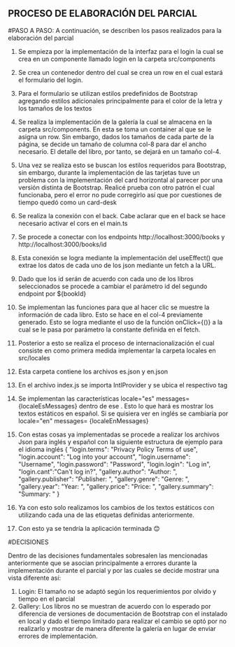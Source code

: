 ## PROCESO DE ELABORACIÓN DEL PARCIAL

#PASO A PASO: 
A continuación, se describen los pasos realizados para la elaboración del parcial
1.	Se empieza por la implementación de la interfaz para el login la cual se crea en un componente llamado login en la carpeta src/components

2.	Se crea un contenedor dentro del cual se crea un row en el cual estará el formulario del login.

3.	Para el formulario se utilizan estilos predefinidos de Bootstrap agregando estilos adicionales principalmente para el color de la letra y los tamaños de los textos


4.	Se realiza la implementación de la galería la cual se almacena en la carpeta src/components. En esta se toma un container al que se le asigna un row. Sin embargo, dados los tamaños de cada parte de la página, se decide un tamaño de columna col-8 para dar el ancho necesario. El detalle del libro, por tanto, se dejará en un tamaño col-4.

5.	Una vez se realiza esto se buscan los estilos requeridos para Bootstrap, sin embargo, durante la implementación de las tarjetas tuve un problema con la implementación del card horizontal al parecer por una versión distinta de Bootstrap. Realicé prueba con otro patrón el cual funcionaba, pero el error no pude corregirlo así que por cuestiones de tiempo quedó como un card-desk

6.	Se realiza la conexión con el back. Cabe aclarar que en el back se hace necesario activar el cors en el main.ts

7.	Se procede a conectar con los endpoints http://localhost:3000/books y http://localhost:3000/books/id 

8.	Esta conexión se logra mediante la implementación del useEffect() que extrae los datos de cada uno de los json mediante un fetch a la URL. 


9.	Dado que los id serán de acuerdo con cada uno de los libros seleccionados se procede a cambiar el parámetro id del segundo endpoint por ${bookId}

10.	Se implementan las funciones para que al hacer clic se muestre la información de cada libro. Esto se hace en el col-4 previamente generado. Esto se logra mediante el uso de la función onClick={()} a la cual se le pasa por parámetro la constante definida en el fetch.


11.	Posterior a esto se realiza el proceso de internacionalización el cual consiste en como primera medida implementar la carpeta locales en src/locales

12.	Esta carpeta contiene los archivos es.json y en.json


13.	En el archivo index.js se importa IntlProvider y se ubica el respectivo tag 

14.	Se implementan las características locale="es" messages= {localeEsMessages} dentro de ese <IntlProvider>. Esto lo que hará es mostrar los textos estáticos en español. Si se quisiera ver en inglés se cambiaría por locale="en" messages= {localeEnMessages}


15.	Con estas cosas ya implementadas se procede a realizar los archivos Json para inglés y español con la siguiente estructura de ejemplo para el idioma inglés
{
    "login.terms": "Privacy Policy Terms of use",
    "login.account": "Log into your account",
    "login.username": "Username",
    "login.password": "Password",
    "login.login": "Log in",
    "login.cant":"Can't log in?",
    "gallery.author": "Author: ",
    "gallery.publisher": "Publisher: ",
    "gallery.genre": "Genre: ",
    "gallery.year": "Year: ",
    "gallery.price": "Price: ",
    "gallery.summary": "Summary: "
}

16.	Ya con esto solo realizamos los cambios de los textos estáticos con <FormattedMessage id=" "/> utilizando cada una de las etiquetas definidas anteriormente.

17.	Con esto ya se tendría la aplicación terminada 😊

#DECISIONES

Dentro de las decisiones fundamentales sobresalen las mencionadas anteriormente que se asocian principalmente a errores durante la implementación durante el parcial y por las cuales se decide mostrar una vista diferente así:

1.	Login: El tamaño no se adaptó según los requerimientos por olvido y tiempo en el parcial
2.	Gallery: Los libros no se muestran de acuerdo con lo esperado por diferencia de versiones de documentación de Bootstrap con el instalado en local y dado el tiempo limitado para realizar el cambio se optó por no realizarlo y mostrar de manera diferente la galería en lugar de enviar errores de implementación.

